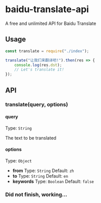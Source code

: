 # baidu-translate-api

A free and unlimited API for Baidu Translate

## Usage

``` js
const translate = require("./index");

translate("让我们来翻译吧!").then(res => {
    console.log(res.dst);
    // Let's translate it!
});

```

## API

### translate(query, options)

#### query 

Type: `String`

The text to be translated

#### options

Type: `Object`

- **from** Type: `String` Default: `zh`
- **to**   Type: `String` Default: `en`
- **keywords** Type: `Boolean` Default: `false`

### Did not finish, working...
